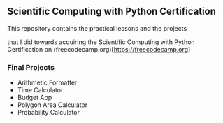 ## Scientific Computing with Python Certification

This repository contains the practical lessons and the projects

that I did towards acquiring the Scientific Computing with Python Certification on (freecodecamp.org)[https://freecodecamp.org]

### Final Projects
- Arithmetic Formatter
- Time Calculator
- Budget App
- Polygon Area Calculator
- Probability Calculator

